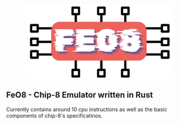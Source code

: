 <p align="center">
    <picture>
    <source media="(prefers-color-scheme: dark)" srcset="https://github.com/fredrikofstad/FeO8/blob/master/res/logo_dark.png?raw=true">
    <source media="(prefers-color-scheme: light)" srcset="https://github.com/fredrikofstad/FeO8/blob/master/res/logo_light.png?raw=true">
    <img alt="FeO8 logo" width="400" src="https://github.com/fredrikofstad/FeO8/blob/master/res/logo_light.png?raw=true">
    </picture>
</p>

## FeO8 - Chip-8 Emulator written in Rust

Currently contains around 10 cpu instructions as well as the basic components of chip-8's specificatinos.